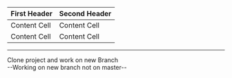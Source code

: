 | First Header  | Second Header |
| ------------- | ------------- |
| Content Cell  | Content Cell  |
| Content Cell  | Content Cell  |
<hr>

Clone project and work on new Branch<br>
--Working on new branch not on master--

